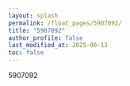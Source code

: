 ```yaml
---
layout: splash
permalink: /float_pages/5907092/
title: "5907092"
author_profile: false
last_modified_at: 2025-06-13
toc: false
---
```

 
5907092
